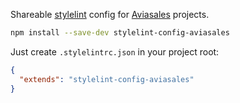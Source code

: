 Shareable [stylelint](http://stylelint.io/) config for [Aviasales](https://aviasales.ru) projects.
```sh
npm install --save-dev stylelint-config-aviasales
```

Just create `.stylelintrc.json` in your project root:
```json
{
  "extends": "stylelint-config-aviasales"
}
```
